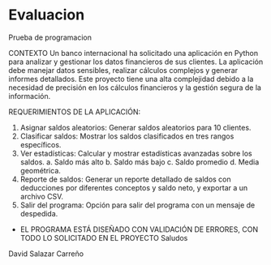 # Evaluacion
Prueba de programacion

CONTEXTO
Un banco internacional ha solicitado una aplicación en Python para analizar y gestionar los datos financieros de sus clientes. La aplicación debe manejar datos sensibles, realizar cálculos complejos y generar informes detallados. Este proyecto tiene una alta complejidad debido a la necesidad de precisión en los cálculos financieros y la gestión segura de la información.

REQUERIMIENTOS DE LA APLICACIÓN:
1.	Asignar saldos aleatorios: Generar saldos aleatorios para 10 clientes.
2.	Clasificar saldos: Mostrar los saldos clasificados en tres rangos específicos.
3.	Ver estadísticas: Calcular y mostrar estadísticas avanzadas sobre los saldos.
  a.	Saldo más alto
  b.	Saldo más bajo
  c.	Saldo promedio
  d.	Media geométrica.
4.	Reporte de saldos: Generar un reporte detallado de saldos con deducciones por diferentes conceptos y saldo neto, y exportar a un archivo CSV.
5.  Salir del programa: Opción para salir del programa con un mensaje de despedida.

* EL PROGRAMA ESTÁ DISEÑADO CON VALIDACIÓN DE ERRORES, CON TODO LO SOLICITADO EN EL PROYECTO
Saludos

David Salazar Carreño
